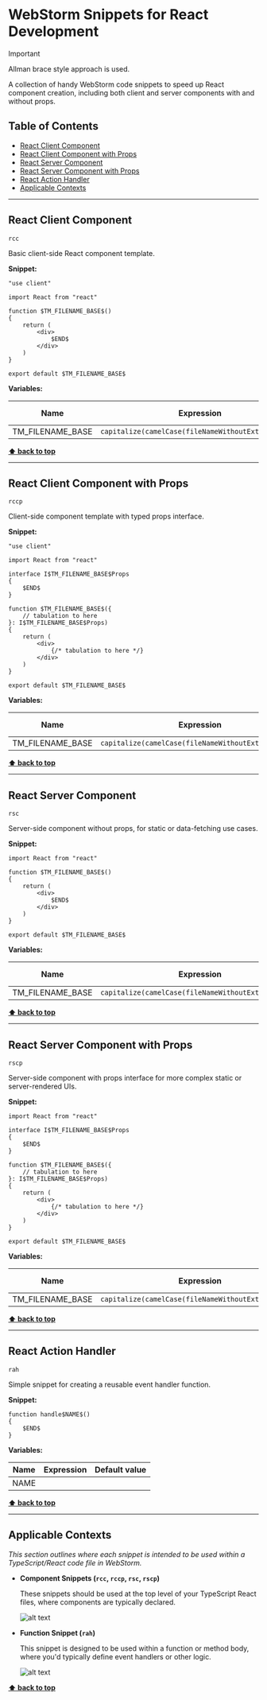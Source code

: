 <!-- @format -->

# WebStorm Snippets for React Development

> [!IMPORTANT]
> Allman brace style approach is used.

A collection of handy WebStorm code snippets to speed up React component creation, including both client and server components with and without props.

## Table of Contents

-   [React Client Component](#react-client-component)
-   [React Client Component with Props](#react-client-component-with-props)
-   [React Server Component](#react-server-component)
-   [React Server Component with Props](#react-server-component-with-props)
-   [React Action Handler](#react-action-handler)
-   [Applicable Contexts](#applicable-contexts)

---

## React Client Component

`rcc`

Basic client-side React component template.

**Snippet:**

```tsx
"use client"

import React from "react"

function $TM_FILENAME_BASE$()
{
    return (
        <div>
            $END$
        </div>
    )
}

export default $TM_FILENAME_BASE$

```

**Variables:**

| Name             | Expression                                          | Default value |
| ---------------- | --------------------------------------------------- | ------------- |
| TM_FILENAME_BASE | `capitalize(camelCase(fileNameWithoutExtension()))` | ""            |

**[⬆️ back to top](#webstorm-snippets-for-react-development)**

---

## React Client Component with Props

`rccp`

Client-side component template with typed props interface.

**Snippet:**

```tsx
"use client"

import React from "react"

interface I$TM_FILENAME_BASE$Props
{
    $END$
}

function $TM_FILENAME_BASE$({
    // tabulation to here
}: I$TM_FILENAME_BASE$Props)
{
    return (
        <div>
            {/* tabulation to here */}
        </div>
    )
}

export default $TM_FILENAME_BASE$

```

**Variables:**

| Name             | Expression                                          | Default value |
| ---------------- | --------------------------------------------------- | ------------- |
| TM_FILENAME_BASE | `capitalize(camelCase(fileNameWithoutExtension()))` | ""            |

**[⬆️ back to top](#webstorm-snippets-for-react-development)**

---

## React Server Component

`rsc`

Server-side component without props, for static or data-fetching use cases.

**Snippet:**

```tsx
import React from "react"

function $TM_FILENAME_BASE$()
{
    return (
        <div>
            $END$
        </div>
    )
}

export default $TM_FILENAME_BASE$

```

**Variables:**

| Name             | Expression                                          | Default value |
| ---------------- | --------------------------------------------------- | ------------- |
| TM_FILENAME_BASE | `capitalize(camelCase(fileNameWithoutExtension()))` | ""            |

**[⬆️ back to top](#webstorm-snippets-for-react-development)**

---

## React Server Component with Props

`rscp`

Server-side component with props interface for more complex static or server-rendered UIs.

**Snippet:**

```tsx
import React from "react"

interface I$TM_FILENAME_BASE$Props
{
    $END$
}

function $TM_FILENAME_BASE$({
    // tabulation to here
}: I$TM_FILENAME_BASE$Props)
{
    return (
        <div>
            {/* tabulation to here */}
        </div>
    )
}

export default $TM_FILENAME_BASE$

```

**Variables:**

| Name             | Expression                                          | Default value |
| ---------------- | --------------------------------------------------- | ------------- |
| TM_FILENAME_BASE | `capitalize(camelCase(fileNameWithoutExtension()))` | ""            |

**[⬆️ back to top](#webstorm-snippets-for-react-development)**

---

## React Action Handler

`rah`

Simple snippet for creating a reusable event handler function.

**Snippet:**

```tsx
function handle$NAME$()
{
    $END$
}
```

**Variables:**

| Name | Expression | Default value |
| ---- | ---------- | ------------- |
| NAME |            |               |

**[⬆️ back to top](#webstorm-snippets-for-react-development)**

---

## Applicable Contexts

_This section outlines where each snippet is intended to be used within a TypeScript/React code file in WebStorm._

-   **Component Snippets (`rcc`, `rccp`, `rsc`, `rscp`)**

    These snippets should be used at the top level of your TypeScript React files, where components are typically declared.

    ![alt text](assets/ts-top-lvl.png)

-   **Function Snippet (`rah`)**

    This snippet is designed to be used within a function or method body, where you'd typically define event handlers or other logic.

    ![alt text](assets/ts-statement.png)

**[⬆️ back to top](#webstorm-snippets-for-react-development)**

